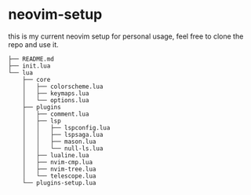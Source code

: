 # neovim-setup

this is my current neovim setup for personal usage, feel free to clone the repo and use it.

```
├── README.md
├── init.lua
└── lua
    ├── core
    │   ├── colorscheme.lua
    │   ├── keymaps.lua
    │   └── options.lua
    ├── plugins
    │   ├── comment.lua
    │   ├── lsp
    │   │   ├── lspconfig.lua
    │   │   ├── lspsaga.lua
    │   │   ├── mason.lua
    │   │   └── null-ls.lua
    │   ├── lualine.lua
    │   ├── nvim-cmp.lua
    │   ├── nvim-tree.lua
    │   └── telescope.lua
    └── plugins-setup.lua
```
